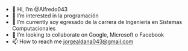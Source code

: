 - 👋 Hi, I’m @Alfredo043
- 👀 I’m interested in la programación
- 🌱 I’m currently soy egresado de la carrera de Ingeniería en Sistemas Computacionales
- 💞️ I’m looking to collaborate on Google, Microsoft o Facebook
- 📫 How to reach me jorgealdana043@gmail.com

<!---
Alfredo043/Alfredo043 is a ✨ special ✨ repository because its `README.md` (this file) appears on your GitHub profile.
You can click the Preview link to take a look at your changes.
--->
